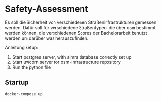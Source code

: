 # Safety-Assessment

Es soll die Sicherheit von verschiedenen Straßeninfrastrukturen gemessen werden. Dafür soll für verschiedene Straßentypen, die über osm bestimmt werden können, die verschiedenen Scores der Bachelorarbeit benutzt werden um darüber was herauszufinden.

Anleitung setup:
1. Start postgres server, with simra database correctly set up
2. Start uvicorn server for osm-infrastructure repository
3. Run the python file

## Startup

 `docker-compose up`
